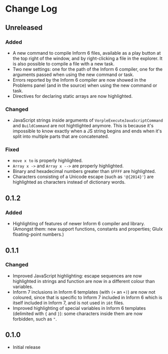 # Change Log

## Unreleased

### Added

- A new command to compile Inform 6 files, available as a play button at the top right of the window, and by right-clicking a file in the explorer. It is also possible to compile a file with a new task.
- Two new settings: one for the path of the Inform 6 compiler, one for the arguments passed when using the new command or task.
- Errors reported by the Inform 6 compiler are now showed in the Problems panel (and in the source) when using the new command or task.
- Directives for declaring static arrays are now highlighted.

### Changed

- JavaScript strings inside arguments of `VorpleExecuteJavaScriptCommand` and `BuildCommand` are not hightlighted anymore. This is because it's impossible to know exactly when a JS string begins and ends when it's split into multiple parts that are concatenated.

### Fixed

- `move x to` is properly highlighted.
- `Array x ->` and `Array x -->` are properly highlighted.
- Binary and hexadecimal numbers greater than `$FFFF` are highlighted.
- Characters consisting of a Unicode escape (such as `'@{2014}'`) are highlighted as characters instead of dictionary words.

## 0.1.2

### Added

- Highlighting of features of newer Inform 6 compiler and library. (Amongst them: new support functions, constants and properties; Glulx floating-point numbers.)

## 0.1.1

### Changed

- Improved JavaScript highlighting: escape sequences are now highlighted in strings and function are now in a different colour than variables.
- Inform 7 inclusions in Inform 6 templates (with `(+` an `+)`) are now not coloured, since that is specific to Inform 7 included in Inform 6 which is itself included in Inform 7, and is not used in `i6t` files.
- Improved highlighting of special variables in Inform 6 templates (delimited with `{` and `}`): some characters inside them are now forbidden, such as `"`.

## 0.1.0

- Initial release
